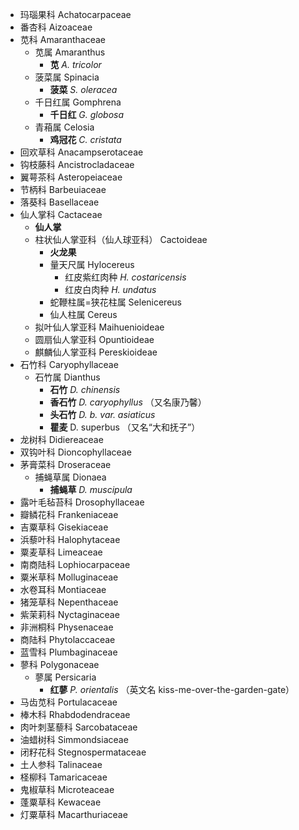 * 玛瑙果科 Achatocarpaceae 
* 番杏科 Aizoaceae
* 苋科 Amaranthaceae
	* 苋属 Amaranthus
		* **苋** *A. tricolor*
	* 菠菜属 Spinacia
		* **菠菜** *S. oleracea*
	* 千日红属 Gomphrena
		* **千日红** *G. globosa*
	* 青葙属 Celosia
		* **鸡冠花** *C. cristata*
* 回欢草科 Anacampserotaceae 
* 钩枝藤科 Ancistrocladaceae 
* 翼萼茶科 Asteropeiaceae 
* 节柄科 Barbeuiaceae 
* 落葵科 Basellaceae 
* 仙人掌科 Cactaceae
	* **仙人掌**	 
	* 柱状仙人掌亚科（仙人球亚科） Cactoideae
		* **火龙果**
		* 量天尺属 Hylocereus
			* 红皮紫红肉种 *H. costaricensis*
			* 红皮白肉种 *H. undatus*
		* 蛇鞭柱属=狭花柱属 Selenicereus
		* 仙人柱属 Cereus
	* 拟叶仙人掌亚科 Maihuenioideae
	* 圆扇仙人掌亚科 Opuntioideae
	* 麒麟仙人掌亚科 Pereskioideae
* 石竹科 Caryophyllaceae
	* 石竹属 Dianthus
		* **石竹** *D. chinensis*
		* **香石竹** *D. caryophyllus* （又名康乃馨）
		* **头石竹** *D. b. var. asiaticus*
		* **瞿麦** D. superbus （又名“大和抚子”）
* 龙树科 Didiereaceae 
* 双钩叶科 Dioncophyllaceae
* 茅膏菜科 Droseraceae
	* 捕蝇草属 Dionaea
		* **捕蝇草** *D. muscipula*
* 露叶毛毡苔科 Drosophyllaceae 
* 瓣鳞花科 Frankeniaceae
* 吉粟草科 Gisekiaceae 
* 浜藜叶科 Halophytaceae 
* 粟麦草科 Limeaceae
* 南商陆科 Lophiocarpaceae
* 粟米草科 Molluginaceae 
* 水卷耳科 Montiaceae 
* 猪笼草科 Nepenthaceae 
* 紫茉莉科 Nyctaginaceae 
* 非洲桐科 Physenaceae 
* 商陆科 Phytolaccaceae 
* 蓝雪科 Plumbaginaceae 
* 蓼科 Polygonaceae
	* 蓼属 Persicaria
		* **红蓼** *P. orientalis* （英文名 kiss-me-over-the-garden-gate）
* 马齿苋科 Portulacaceae 
* 棒木科 Rhabdodendraceae 
* 肉叶刺茎藜科 Sarcobataceae 
* 油蜡树科 Simmondsiaceae
* 闭籽花科 Stegnospermataceae
* 土人参科 Talinaceae
* 柽柳科 Tamaricaceae 
* 鬼椒草科 Microteaceae 
* 蓬粟草科 Kewaceae 
* 灯粟草科 Macarthuriaceae 
